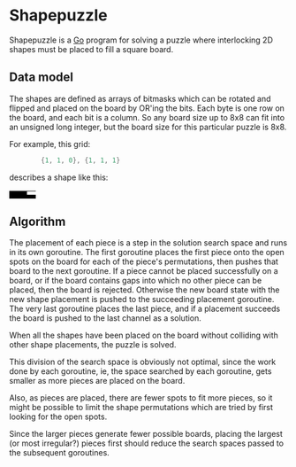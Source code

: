 # Shapepuzzle

Shapepuzzle is a [Go](http://golang.org) program for solving a puzzle where
interlocking 2D shapes must be placed to fill a square board.

## Data model

The shapes are defined as arrays of bitmasks which can be rotated and flipped
and placed on the board by OR'ing the bits.  Each byte is one row on the
board, and each bit is a column.  So any board size up to 8x8 can fit into an
unsigned long integer, but the board size for this particular puzzle is 8x8.

For example, this grid:

```go
        {1, 1, 0}, {1, 1, 1}
```

describes a shape like this:

<table style='width: 120p; height: 80p;'>
<tr><td bgcolor='black'/><td bgcolor='black'/><td bgcolor='white'/></tr>
<tr><td bgcolor='black'/><td bgcolor='black'/><td bgcolor='black'/></tr>
</table>

## Algorithm

The placement of each piece is a step in the solution search space and runs
in its own goroutine.  The first goroutine places the first piece onto the
open spots on the board for each of the piece's permutations, then pushes
that board to the next goroutine.  If a piece cannot be placed successfully
on a board, or if the board contains gaps into which no other piece can be
placed, then the board is rejected.  Otherwise the new board state with the
new shape placement is pushed to the succeeding placement goroutine.  The
very last goroutine places the last piece, and if a placement succeeds the
board is pushed to the last channel as a solution.

When all the shapes have been placed on the board without colliding with
other shape placements, the puzzle is solved.

This division of the search space is obviously not optimal, since the work
done by each goroutine, ie, the space searched by each goroutine, gets
smaller as more pieces are placed on the board.

Also, as pieces are placed, there are fewer spots to fit more pieces, so it
might be possible to limit the shape permutations which are tried by first
looking for the open spots.

Since the larger pieces generate fewer possible boards, placing the largest
(or most irregular?) pieces first should reduce the search spaces passed to
the subsequent goroutines.
